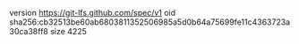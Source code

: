version https://git-lfs.github.com/spec/v1
oid sha256:cb32513be60ab6803811352506985a5d0b64a75699fe11c4363723a30ca38ff8
size 4225
